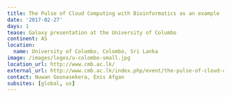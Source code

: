 ```yaml
---
title: The Pulse of Cloud Computing with Bioinformatics as an example
date: '2017-02-27'
days: 1
tease: Galaxy presentation at the University of Columbo
continent: AS
location:
  name: University of Colombo, Colombo, Sri Lanka
image: /images/logos/u-colombo-small.jpg
location_url: http://www.cmb.ac.lk/
external_url: http://www.cmb.ac.lk/index.php/event/the-pulse-of-cloud-computing-with-bioinformatics-as-an-example/
contact: Nuwan Goonasekera, Enis Afgan
subsites: [global, us]
---
```

